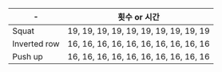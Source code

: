 | - 	| 횟수 or 시간 	|
|------	|-----	|
| Squat  	| 19, 19, 19, 19, 19, 19, 19, 19, 19, 19|
| Inverted row  	| 16, 16, 16, 16, 16, 16, 16, 16, 16, 16|
| Push up  	| 16, 16, 16, 16, 16, 16, 16, 16, 16, 16|